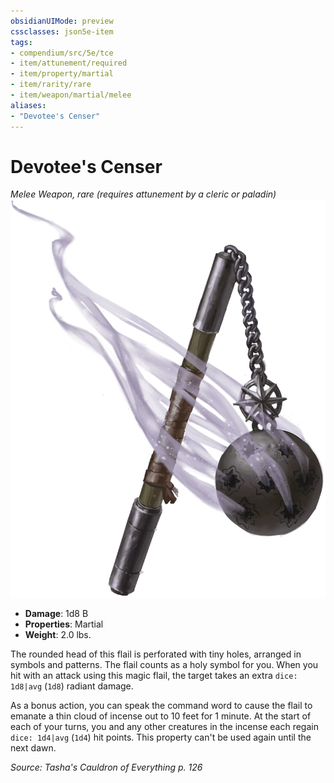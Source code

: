 ```yaml
---
obsidianUIMode: preview
cssclasses: json5e-item
tags:
- compendium/src/5e/tce
- item/attunement/required
- item/property/martial
- item/rarity/rare
- item/weapon/martial/melee
aliases: 
- "Devotee's Censer"
---
```

# Devotee's Censer
*Melee Weapon, rare (requires attunement by a cleric or paladin)*  
![](4-Resources/Compendium/items/img/devotees-censer.webp#right)  

- **Damage**: 1d8 B
- **Properties**: Martial
- **Weight**: 2.0 lbs.

The rounded head of this flail is perforated with tiny holes, arranged in symbols and patterns. The flail counts as a holy symbol for you. When you hit with an attack using this magic flail, the target takes an extra `dice: 1d8|avg` (`1d8`) radiant damage.

As a bonus action, you can speak the command word to cause the flail to emanate a thin cloud of incense out to 10 feet for 1 minute. At the start of each of your turns, you and any other creatures in the incense each regain `dice: 1d4|avg` (`1d4`) hit points. This property can't be used again until the next dawn.

*Source: Tasha's Cauldron of Everything p. 126*